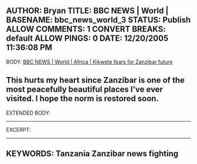 AUTHOR: Bryan
TITLE: BBC NEWS | World |
BASENAME: bbc_news_world_3
STATUS: Publish
ALLOW COMMENTS: 1
CONVERT BREAKS: __default__
ALLOW PINGS: 0
DATE: 12/20/2005 11:36:08 PM
-----
BODY:
<a title="BBC NEWS | World | Africa | Kikwete fears for Zanzibar future" href="http://news.bbc.co.uk/1/hi/world/africa/4544628.stm">BBC NEWS | World | Africa | Kikwete fears for Zanzibar future</a>

This hurts my heart since Zanzibar is one of the most peacefully beautiful places I've ever visited. I hope the norm is restored soon.
-----
EXTENDED BODY:

-----
EXCERPT:

-----
KEYWORDS:
Tanzania Zanzibar news fighting
-----


